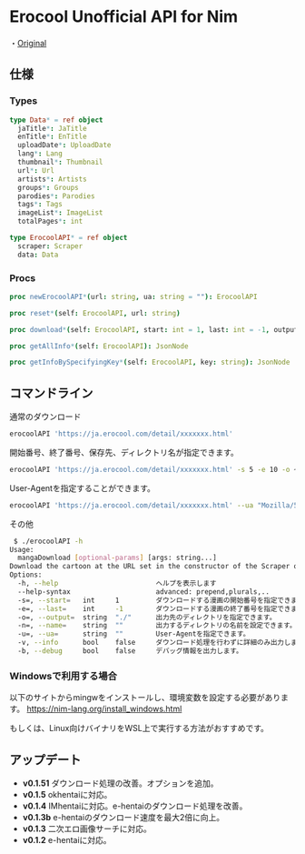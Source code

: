 # Erocool Unofficial API for Nim

・[Original](https://github.com/Dotinkasra/ErocoolAPI/)
## 仕様
### Types

```nim
type Data* = ref object
  jaTitle*: JaTitle
  enTitle*: EnTitle
  uploadDate*: UploadDate
  lang*: Lang
  thumbnail*: Thumbnail
  url*: Url
  artists*: Artists
  groups*: Groups
  parodies*: Parodies
  tags*: Tags
  imageList*: ImageList
  totalPages*: int
```

```nim
type ErocoolAPI* = ref object
  scraper: Scraper
  data: Data
```

### Procs
```nim
proc newErocoolAPI*(url: string, ua: string = ""): ErocoolAPI
```

```nim
proc reset*(self: ErocoolAPI, url: string)
```

```nim
proc download*(self: ErocoolAPI, start: int = 1, last: int = -1, output: string = "./", name: string = "")
```

```nim
proc getAllInfo*(self: ErocoolAPI): JsonNode
```

```nim
proc getInfoBySpecifyingKey*(self: ErocoolAPI, key: string): JsonNode 
```

## コマンドライン
通常のダウンロード

```bash
erocoolAPI 'https://ja.erocool.com/detail/xxxxxxx.html'
```

開始番号、終了番号、保存先、ディレクトリ名が指定できます。

```bash
erocoolAPI 'https://ja.erocool.com/detail/xxxxxxx.html' -s 5 -e 10 -o ~/Downloads/Mangas -n 'xxxxx'
```

User-Agentを指定することができます。

```bash
erocoolAPI 'https://ja.erocool.com/detail/xxxxxxx.html' --ua "Mozilla/5.0 (Macintosh; Intel Mac OS X 10_13_6)"
```

その他

```bash
 $ ./erocoolAPI -h
Usage:
  mangaDownload [optional-params] [args: string...]
Download the cartoon at the URL set in the constructor of the Scraper object.
Options:
  -h, --help                        ヘルプを表示します
  --help-syntax                     advanced: prepend,plurals,..
  -s=, --start=   int     1         ダウンロードする漫画の開始番号を指定できます。
  -e=, --last=    int     -1        ダウンロードする漫画の終了番号を指定できます。
  -o=, --output=  string  "./"      出力先のディレクトリを指定できます。
  -n=, --name=    string  ""        出力するディレクトリの名前を設定できます。
  -u=, --ua=      string  ""        User-Agentを指定できます。
  -v, --info      bool    false     ダウンロード処理を行わずに詳細のみ出力します。
  -b, --debug     bool    false     デバッグ情報を出力します。
```

### Windowsで利用する場合

以下のサイトからmingwをインストールし、環境変数を設定する必要があります。
https://nim-lang.org/install_windows.html

もしくは、Linux向けバイナリをWSL上で実行する方法がおすすめです。

## アップデート

- **v0.1.51**   ダウンロード処理の改善。オプションを追加。
- **v0.1.5**   okhentaiに対応。
- **v0.1.4**   IMhentaiに対応。e-hentaiのダウンロード処理を改善。
- **v0.1.3b**  e-hentaiのダウンロード速度を最大2倍に向上。  
- **v0.1.3**   二次エロ画像サーチに対応。  
- **v0.1.2**   e-hentaiに対応。  